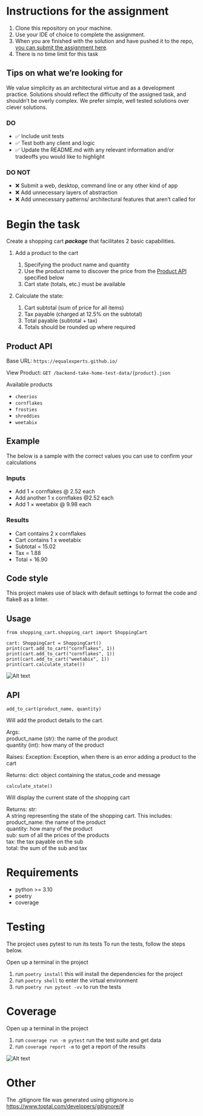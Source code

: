 # Instructions for the assignment

1. Clone this repository on your machine.
1. Use your IDE of choice to complete the assignment.
1. When you are finished with the solution and have pushed it to the repo, [you can submit the assignment here](https://app.snapcode.review/submission_links/02d65a37-941a-4104-84c5-6aea5c26a89f).
1. There is no time limit for this task

## Tips on what we’re looking for

We value simplicity as an architectural virtue and as a development practice. Solutions should reflect the difficulty of the assigned task, and shouldn’t be overly complex. We prefer simple, well tested solutions over clever solutions. 

### DO

* ✅ Include unit tests
* ✅ Test both any client and logic
* ✅ Update the README.md with any relevant information and/or tradeoffs you would like to highlight

### DO NOT

* ❌ Submit a web, desktop, command line or any other kind of app
* ❌ Add unnecessary layers of abstraction
* ❌ Add unnecessary patterns/ architectural features that aren’t called for

# Begin the task

Create a shopping cart ***package*** that facilitates 2 basic capabilities.

1. Add a product to the cart
   1. Specifying the product name and quantity
   2. Use the product name to discover the price from the [Product API](#product-api) specified below
   3. Cart state (totals, etc.) must be available

2. Calculate the state:
   1. Cart subtotal (sum of price for all items)
   2. Tax payable (charged at 12.5% on the subtotal)
   3. Total payable (subtotal + tax)
   4. Totals should be rounded up where required

## Product API

Base URL: `https://equalexperts.github.io/`

View Product: `GET /backend-take-home-test-data/{product}.json`

Available products
* `cheerios`
* `cornflakes`
* `frosties`
* `shreddies`
* `weetabix`

## Example
The below is a sample with the correct values you can use to confirm your calculations

### Inputs
* Add 1 × cornflakes @ 2.52 each
* Add another 1 x cornflakes @2.52 each
* Add 1 × weetabix @ 9.98 each
  
### Results  
* Cart contains 2 x cornflakes
* Cart contains 1 x weetabix
* Subtotal = 15.02
* Tax = 1.88
* Total = 16.90

## Code style

This project makes use of black with default settings to format the code
and flake8 as a linter.

## Usage

```
from shopping_cart.shopping_cart import ShoppingCart

cart: ShoppingCart = ShoppingCart()
print(cart.add_to_cart("cornflakes", 1))
print(cart.add_to_cart("cornflakes", 1))
print(cart.add_to_cart("weetabix", 1))
print(cart.calculate_state())
```

![Alt text](image.png)

## API

`add_to_cart(product_name, quantity)`

Will add the product details to the cart.

Args:   
product_name (str): the name of the product  
quantity (int): how many of the product

Raises: Exception: Exception, when there is an error adding a product to the cart

Returns: dict: object containing the status_code and message

`calculate_state()`

Will display the current state of the shopping cart

Returns: str:   
A string representing the state of the shopping cart. 
This includes:   
product_name: the name of the product   
quantity: how many of the product   
sub: sum of all the prices of the products   
tax: the tax payable on the sub   
total: the sum of the sub and tax  

# Requirements
* python >= 3.10
* poetry
* coverage

# Testing

The project uses pytest to run its tests
To run the tests, follow the steps below.

Open up a terminal in the project

1. run `poetry install` this will install the dependencies for the project
2. run `poetry shell` to enter the virtual environment
3. run `poetry run pytest -vv` to run the tests

# Coverage

Open up a terminal in the project

1. run `coverage run -m pytest` run the test suite and get data
2. run `coverage report -m` to get a report of the results

![Alt text](image-1.png)

# Other
The .gitignore file was generated using gitignore.io
https://www.toptal.com/developers/gitignore/#